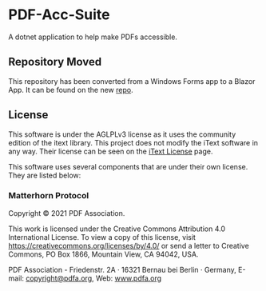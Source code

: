 # PDF-Acc-Suite
A dotnet application to help make PDFs accessible.

## Repository Moved
This repository has been converted from a Windows Forms app to a Blazor App. It can be found on the new [repo](https://github.com/aMytho/PDF-Acc-Toolset).

## License

This software is under the AGLPLv3 license as it uses the community edition of the itext library.
This project does not modify the iText software in any way.
Their license can be seen on the [iText License](https://itextpdf.com/how-buy/legal/agpl-gnu-affero-general-public-license) page.

This software uses several components that are under their own license. They are listed below:

### Matterhorn Protocol

Copyright © 2021 PDF Association.

This work is licensed under the Creative Commons Attribution 4.0
International License. To view a copy of this license, visit
https://creativecommons.org/licenses/by/4.0/
or send a letter to Creative Commons,
PO Box 1866, Mountain View, CA 94042, USA.

PDF Association - 
Friedenstr. 2A · 16321 Bernau bei Berlin · Germany, E-mail: copyright@pdfa.org, Web: www.pdfa.org
